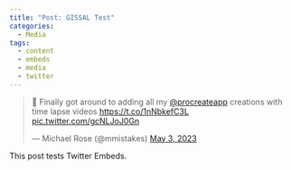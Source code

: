 ```yaml
---
title: "Post: GISSAL Test"
categories:
  - Media
tags:
  - content
  - embeds
  - media
  - twitter
---
```


<blockquote class="twitter-tweet" data-lang="en"><p lang="en" dir="ltr">🎨 Finally got around to adding all my <a href="https://twitter.com/procreateapp">@procreateapp</a> creations with time lapse videos <a href="https://t.co/1nNbkefC3L">https://t.co/1nNbkefC3L</a> <a href="https://t.co/gcNLJoJ0Gn">pic.twitter.com/gcNLJoJ0Gn</a></p>&mdash; Michael Rose (@mmistakes) <a href="[https://twitter.com/kstate_gissal/status/1653742717468278787)">May 3, 2023</a></blockquote>
<script async src="//platform.twitter.com/widgets.js" charset="utf-8"></script>

This post tests Twitter Embeds.

